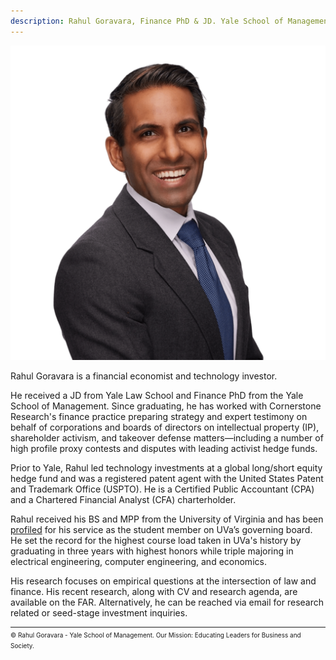 ```yaml
---
description: Rahul Goravara, Finance PhD & JD. Yale School of Management & Yale Law School.
---
```

![Rahul Goravara, Finance PhD & JD, Yale School of Management & Yale Law School](./assets/Goravara.png)

Rahul Goravara is a financial economist and technology investor.

He received a JD from Yale Law School and Finance PhD from the Yale School of Management. Since graduating, he has worked with Cornerstone Research's finance practice preparing strategy and expert testimony on behalf of corporations and boards of directors on intellectual property (IP), shareholder activism, and takeover defense matters<span>&#8212;</span>including a number of high profile proxy contests and disputes with leading activist hedge funds.

Prior to Yale, Rahul led technology investments at a global long/short equity hedge fund and was a registered patent agent with the United States Patent and Trademark Office (USPTO). He is a Certified Public Accountant (CPA) and a Chartered Financial Analyst (CFA) charterholder.

Rahul received his BS and MPP from the University of Virginia and has been <a href="https://news.virginia.edu/content/budding-polymath-rahul-gorawara-masters-business-engineering-and-public-policy">profiled</a> for his service as the student member on UVa’s governing board. He set the record for the highest course load taken in UVa's history by graduating in three years with highest honors while triple majoring in electrical engineering, computer engineering, and economics.

His research focuses on empirical questions at the intersection of law and finance. His recent research, along with CV and research agenda, are available on the FAR. Alternatively, he can be reached via email for research related or seed-stage investment inquiries.

<hr style="margin-bottom: 2px;" />
<font size="-2">&copy; Rahul Goravara - Yale School of Management. Our Mission: Educating Leaders for Business and Society.</font>
